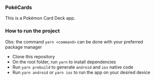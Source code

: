 ### PokéCards

This is a Pokémon Card Deck app.

### How to run the project

Obs: the command `yarn <command>` can be done with your preferred package manager

- Clone this repository
- On the root folder, run `yarn` to install dependencies
- Run `yarn prebuild` to generate `android` and `ios` native code
- Run `yarn android` or `yarn ios` to run the app on your desired device
